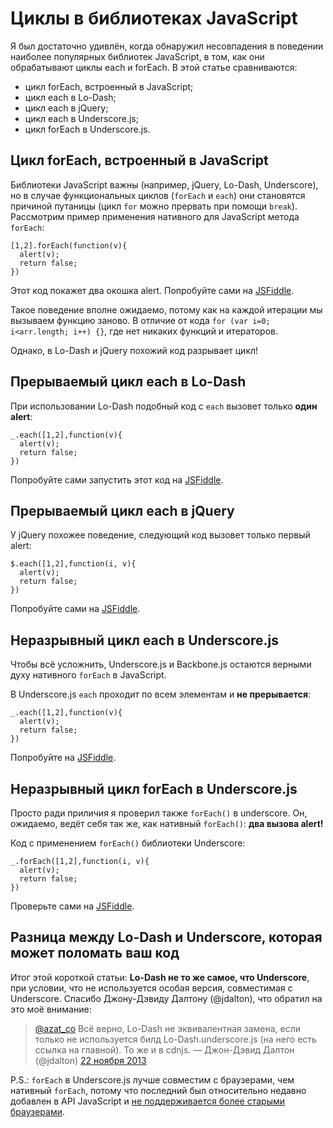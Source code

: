 # Циклы в библиотеках JavaScript

Я был достаточно удивлён, когда обнаружил несовпадения в поведении наиболее
популярных библиотек JavaScript, в том, как они обрабатывают циклы each
и forEach.
В этой статье сравниваются:

- цикл forEach, встроенный в JavaScript;
- цикл each в Lo-Dash;
- цикл each в jQuery;
- цикл each в Underscore.js;
- цикл forEach в Underscore.js.

## Цикл forEach, встроенный в JavaScript

Библиотеки JavaScript важны (например, jQuery, Lo-Dash, Underscore), но в случае
функциональных циклов (`forEach` и `each`) они становятся причиной 
путаницы (цикл `for` можно прервать при помощи `break`).
Рассмотрим пример применения нативного для JavaScript метода `forEach`:

    [1,2].forEach(function(v){
      alert(v);
      return false;
    })

Этот код покажет два окошка alert. Попробуйте сами на [JSFiddle][1].

Такое поведение вполне ожидаемо, потому как на каждой итерации
мы вызываем функцию заново. В отличие от кода
`for (var i=0; i<arr.length; i++) {}`, где нет никаких функций и итераторов.

Однако, в Lo-Dash и jQuery похожий код разрывает цикл!

## Прерываемый цикл each в Lo-Dash

При использовании Lo-Dash подобный код с `each` вызовет только **один alert**:

    _.each([1,2],function(v){
      alert(v);
      return false;
    })

Попробуйте сами запустить этот код на [JSFiddle][2].

## Прерываемый цикл each в jQuery

У jQuery похожее поведение, следующий код вызовет только первый alert:

    $.each([1,2],function(i, v){
      alert(v);
      return false;
    })

Попробуйте сами на [JSFiddle][3].

## Неразрывный цикл each в Underscore.js

Чтобы всё усложнить, Underscore.js и Backbone.js остаются верными духу
нативного `forEach` в JavaScript.

В Underscore.js `each` проходит по всем элементам и **не прерывается**:

    _.each([1,2],function(v){
      alert(v);
      return false;
    })

Попробуйте на [JSFiddle][4].

## Неразрывный цикл forEach в Underscore.js

Просто ради приличия я проверил также `forEach()` в underscore. Он, ожидаемо,
ведёт себя так же, как нативный `forEach()`: **два вызова alert!**

Код с применением `forEach()` библиотеки Underscore:

    _.forEach([1,2],function(i, v){
      alert(v);
      return false;
    })

Проверьте сами на [JSFiddle][5].

## Разница между Lo-Dash и Underscore, которая может поломать ваш код

Итог этой короткой статьи: **Lo-Dash не то же самое, что Underscore**,
при условии, что не используется особая версия, совместимая с Underscore.
Спасибо Джону-Дэвиду Далтону (@jdalton), что обратил на это моё внимание:

> [@azat_co][6] Всё верно, Lo-Dash не эквивалентная замена, если только не
> используется билд Lo-Dash.underscore.js (на него есть ссылка на главной).
> То же и в cdnjs. — Джон-Дэвид Далтон (@jdalton) [22 ноября 2013][7]

P.S.: `forEach` в Underscore.js лучше совместим с браузерами, чем нативный
`forEach`, потому что последний был относительно недавно добавлен в API
JavaScript и [не поддерживается более старыми браузерами][8].

 [1]: http://jsfiddle.net/MMbrR/
 [2]: http://jsfiddle.net/x65jp/2/
 [3]: http://jsfiddle.net/x65jp/3/
 [4]: http://jsfiddle.net/x65jp/1/
 [5]: http://jsfiddle.net/x65jp/4/
 [6]: https://twitter.com/azat_co
 [7]: https://twitter.com/jdalton/statuses/403993905575641088
 [8]: https://developer.mozilla.org/en-US/docs/Web/JavaScript/Reference/Global_Objects/Array/forEach#Browser_compatibility
